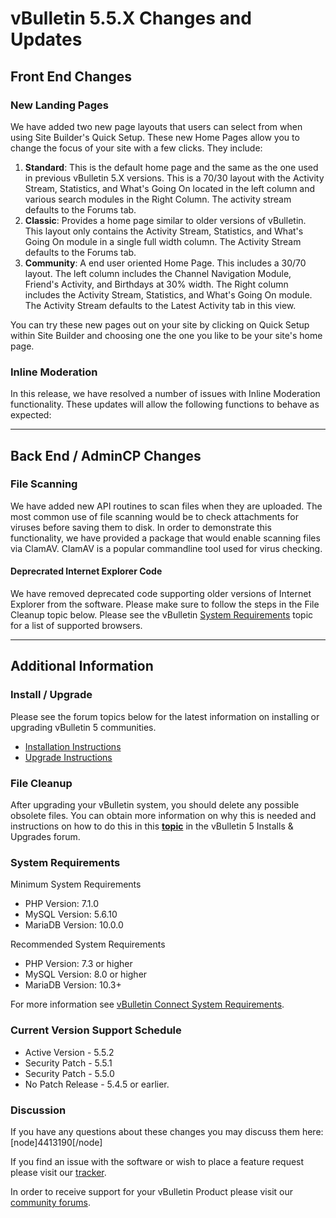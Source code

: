 # vBulletin 5.5.X Changes and Updates

## Front End Changes

### New Landing Pages

We have added two new page layouts that users can select from when using Site Builder's Quick Setup. These new Home Pages allow you to change the focus of your site with a few clicks. They include:

1. **Standard**: This is the default home page and the same as the one used in previous vBulletin 5.X versions. This is a 70/30 layout with the Activity Stream, Statistics, and What's Going On located in the left column and various search modules in the Right Column. The activity stream defaults to the Forums tab.
2. **Classic**: Provides a home page similar to older versions of vBulletin. This layout only contains the Activity Stream, Statistics, and What's Going On module in a single full width column. The Activity Stream defaults to the Forums tab.
3. **Community**: A end user oriented Home Page. This includes a 30/70 layout. The left column includes the Channel Navigation Module, Friend's Activity, and Birthdays at 30% width. The Right column includes the Activity Stream, Statistics, and What's Going On module. The Activity Stream defaults to the Latest Activity tab in this view.

You can try these new pages out on your site by clicking on Quick Setup within Site Builder and choosing one the one you like to be your site's home page.

### Inline Moderation

In this release, we have resolved a number of issues with Inline Moderation functionality. These updates will allow the following functions to behave as expected:

---

## Back End / AdminCP Changes

### File Scanning

We have added new API routines to scan files when they are uploaded. The most common use of file scanning would be to check attachments for viruses before saving them to disk. In order to demonstrate this functionality, we have provided a package that would enable scanning files via ClamAV. ClamAV is a popular commandline tool used for virus checking.

#### Deprecrated Internet Explorer Code

We have removed deprecated code supporting older versions of Internet Explorer from the software. Please make sure to follow the steps in the File Cleanup topic below. Please see the vBulletin [System Requirements](https://forum.vbulletin.com/forum/vbulletin-sales-and-feedback/vbulletin-pre-sales-questions/4387853-vbulletin-system-requirements) topic for a list of supported browsers.

---

## Additional Information

### Install / Upgrade

Please see the forum topics below for the latest information on installing or upgrading vBulletin 5 communities.

- [Installation Instructions](https://www.vbulletin.com/forum/node/4391348)
- [Upgrade Instructions](https://www.vbulletin.com/forum/node/4391346)

### File Cleanup

After upgrading your vBulletin system, you should delete any possible obsolete files. You can obtain more information on why this is needed and instructions on how to do this in this [**topic**](https://www.vbulletin.com/forum/node/4391346) in the vBulletin 5 Installs & Upgrades forum.


### System Requirements

Minimum System Requirements

- PHP Version: 7.1.0
- MySQL Version: 5.6.10
- MariaDB Version: 10.0.0

Recommended System Requirements

- PHP Version: 7.3 or higher
- MySQL Version: 8.0 or higher
- MariaDB Version: 10.3+

For more information see [vBulletin Connect System Requirements](https://www.vbulletin.com/forum/node/4391344).

### Current Version Support Schedule

- Active Version - 5.5.2
- Security Patch - 5.5.1
- Security Patch - 5.5.0
- No Patch Release - 5.4.5 or earlier.

### Discussion

If you have any questions about these changes you may discuss them here: [node]4413190[/node]

If you find an issue with the software or wish to place a feature request please visit our [tracker](https://tracker.vbulletin.com).

In order to receive support for your vBulletin Product please visit our [community forums](https://www.vbulletin.com/forum/).
